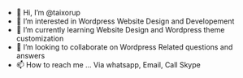 - 👋 Hi, I’m @taixorup
- 👀 I’m interested in Wordpress Website Design and Developement 
- 🌱 I’m currently learning Website Design and Wordpress theme customization
- 💞️ I’m looking to collaborate on Wordpress Related questions and answers
- 📫 How to reach me ... Via whatsapp, Email, Call Skype

<!---
taixorup/taixorup is a ✨ special ✨ repository because its `README.md` (this file) appears on your GitHub profile.
You can click the Preview link to take a look at your changes.
--->
